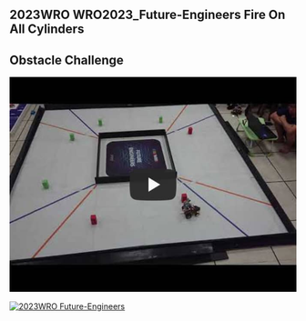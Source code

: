 
## 2023WRO WRO2023_Future-Engineers Fire On All Cylinders  
## Obstacle Challenge
[![2023WRO Future-Engineers](Obstacle_Challenge.jpg)](https://youtu.be/CwvGDfQJ8cQ "2023WRO Future-Engineers")



[![2023WRO Future-Engineers](https://img.youtube.com/vi/CwvGDfQJ8cQ/hqdefault.jpg)](https://youtu.be/CwvGDfQJ8cQ)
